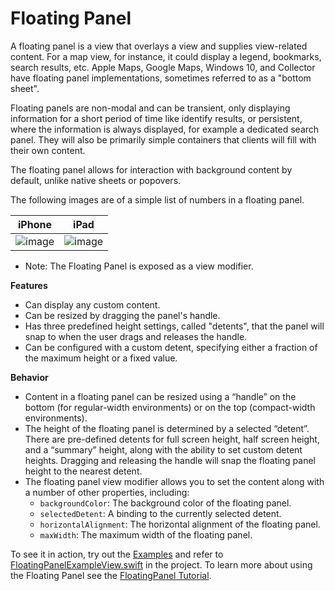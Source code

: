# Floating Panel

A floating panel is a view that overlays a view and supplies view-related
content. For a map view, for instance, it could display a legend, bookmarks, search results, etc.
Apple Maps, Google Maps, Windows 10, and Collector have floating panel
implementations, sometimes referred to as a "bottom sheet".

Floating panels are non-modal and can be transient, only displaying
information for a short period of time like identify results,
or persistent, where the information is always displayed, for example a
dedicated search panel. They will also be primarily simple containers
that clients will fill with their own content.

The floating panel allows for interaction with background content by default, unlike native
sheets or popovers.

The following images are of a simple list of numbers in a floating panel.

| iPhone | iPad |
| ------ | ---- |
| ![image](https:***REMOVED***user-images.githubusercontent.com/3998072/202795901-b86d6d26-3572-4c88-8f6e-84473ce57002.png) | ![image](https:***REMOVED***user-images.githubusercontent.com/3998072/202796009-92e3b5c3-d88b-4124-8d9f-bad6df445f02.png) |
- Note: The Floating Panel is exposed as a view modifier.

**Features**

- Can display any custom content.
- Can be resized by dragging the panel's handle.
- Has three predefined height settings, called "detents", that the panel will snap to when the
user drags and releases the handle.
- Can be configured with a custom detent, specifying either a fraction of the maximum height or
a fixed value.

**Behavior**

- Content in a floating panel can be resized using a “handle” on the bottom (for regular-width
environments) or on the top (compact-width environments).
- The height of the floating panel is determined by a selected “detent”. There are pre-defined
detents for full screen height, half screen height, and a “summary” height, along with the
ability to set custom detent heights. Dragging and releasing the handle will snap the floating
panel height to the nearest detent.
- The floating panel view modifier allows you to set the content along with a number of other
properties, including:
  - `backgroundColor`: The background color of the floating panel.
  - `selectedDetent`: A binding to the currently selected detent.
  - `horizontalAlignment`: The horizontal alignment of the floating panel.
  - `maxWidth`: The maximum width of the floating panel.

To see it in action, try out the [Examples](https:***REMOVED***github.com/Esri/arcgis-maps-sdk-swift-toolkit/tree/main/Examples/Examples)
and refer to [FloatingPanelExampleView.swift](https:***REMOVED***github.com/Esri/arcgis-maps-sdk-swift-toolkit/blob/main/Examples/Examples/FloatingPanelExampleView.swift)
in the project. To learn more about using the Floating Panel see the 
[FloatingPanel Tutorial](https:***REMOVED***developers.arcgis.com/swift/toolkit-api-reference/tutorials/arcgistoolkit/FloatingPanelTutorial).
